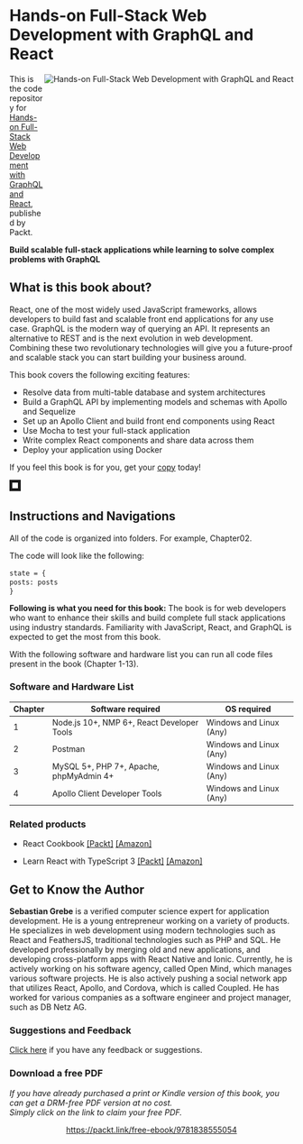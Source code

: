 # Hands-on Full-Stack Web Development with GraphQL and React

<a href="https://www.packtpub.com/web-development/hands-full-stack-web-development-graphql-and-react?utm_source=github&utm_medium=repository&utm_campaign=9781789134520 "><img src="https://www.packtpub.com/sites/default/files/cover_B10514.png" alt="Hands-on Full-Stack Web Development with GraphQL and React" height="256px" align="right"></a>

This is the code repository for [Hands-on Full-Stack Web Development with GraphQL and React](https://www.packtpub.com/web-development/hands-full-stack-web-development-graphql-and-react?utm_source=github&utm_medium=repository&utm_campaign=9781789134520), published by Packt.

**Build scalable full-stack applications while learning to solve complex problems with GraphQL**

## What is this book about?
React, one of the most widely used JavaScript frameworks, allows developers to build fast and scalable front end applications for any use case. GraphQL is the modern way of querying an API. It represents an alternative to REST and is the next evolution in web development. Combining these two revolutionary technologies will give you a future-proof and scalable stack you can start building your business around.

This book covers the following exciting features:
* Resolve data from multi-table database and system architectures 
* Build a GraphQL API by implementing models and schemas with Apollo and Sequelize 
* Set up an Apollo Client and build front end components using React 
* Use Mocha to test your full-stack application 
* Write complex React components and share data across them 
* Deploy your application using Docker 

If you feel this book is for you, get your [copy](https://www.amazon.com/dp/1789134528) today!

<a href="https://www.packtpub.com/?utm_source=github&utm_medium=banner&utm_campaign=GitHubBanner"><img src="https://raw.githubusercontent.com/PacktPublishing/GitHub/master/GitHub.png" 
alt="https://www.packtpub.com/" border="5" /></a>

## Instructions and Navigations
All of the code is organized into folders. For example, Chapter02.

The code will look like the following:
```
state = {
posts: posts
}
```

**Following is what you need for this book:**
The book is for web developers who want to enhance their skills and build complete full stack applications using industry standards. Familiarity with JavaScript, React, and GraphQL is expected to get the most from this book.

With the following software and hardware list you can run all code files present in the book (Chapter 1-13).
### Software and Hardware List
| Chapter | Software required | OS required |
| -------- | ------------------------------------ | ----------------------------------- |
| 1 | Node.js 10+, NMP 6+, React Developer Tools | Windows and Linux (Any) |
| 2 | Postman | Windows and Linux (Any) |
| 3 | MySQL 5+, PHP 7+, Apache, phpMyAdmin 4+ | Windows and Linux (Any) |
| 4 | Apollo Client Developer Tools | Windows and Linux (Any) |


### Related products
* React Cookbook [[Packt]](https://www.packtpub.com/web-development/react-cookbook?utm_source=github&utm_medium=repository&utm_campaign=9781783980727 ) [[Amazon]](https://www.amazon.com/dp/1783980729)

* Learn React with TypeScript 3 [[Packt]](https://www.packtpub.com/web-development/learn-react-typescript-3?utm_source=github&utm_medium=repository&utm_campaign=9781789610253 ) [[Amazon]](https://www.amazon.com/dp/1789610257)


## Get to Know the Author
**Sebastian Grebe**
is a verified computer science expert for application development. He is a young entrepreneur working on a variety of products. He specializes in web development using modern technologies such as React and FeathersJS, traditional technologies such as PHP and SQL. He developed professionally by merging old and new applications, and developing cross-platform apps with React Native and Ionic.
Currently, he is actively working on his software agency, called Open Mind, which manages various software projects. He is also actively pushing a social network app that utilizes React, Apollo, and Cordova, which is called Coupled. He has worked for various companies as a software engineer and project manager, such as DB Netz AG.




### Suggestions and Feedback
[Click here](https://docs.google.com/forms/d/e/1FAIpQLSdy7dATC6QmEL81FIUuymZ0Wy9vH1jHkvpY57OiMeKGqib_Ow/viewform) if you have any feedback or suggestions.


### Download a free PDF

 <i>If you have already purchased a print or Kindle version of this book, you can get a DRM-free PDF version at no cost.<br>Simply click on the link to claim your free PDF.</i>
<p align="center"> <a href="https://packt.link/free-ebook/9781838555054">https://packt.link/free-ebook/9781838555054 </a> </p>